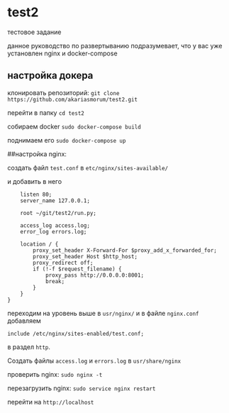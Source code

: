 # test2
тестовое задание

данное руководство по развертыванию подразумевает, что у вас уже установлен nginx и docker-compose

## настройка докера

клонировать репозиторий:
```git clone https://github.com/akariasmorum/test2.git```

перейти в папку
```cd test2```

собираем docker
```sudo docker-compose build```

поднимаем его
```sudo docker-compose up```

##настройка nginx:

создать файл `test.conf` в
```etc/nginx/sites-available/```

и добавить в него
```server {
    listen 80;
    server_name 127.0.0.1;
 
    root ~/git/test2/run.py;
  
    access_log access.log;
    error_log errors.log;

    location / {
        proxy_set_header X-Forward-For $proxy_add_x_forwarded_for;
        proxy_set_header Host $http_host;
        proxy_redirect off;
        if (!-f $request_filename) {
            proxy_pass http://0.0.0.0:8001;
            break;
        }
    }
}
```
переходим на уровень выше в
```usr/nginx/```
и в файле `nginx.conf` добавляем

```include /etc/nginx/sites-enabled/test.conf;```

в раздел `http`.

Cоздать файлы `access.log` и `errors.log` в
```usr/share/nginx```

проверить nginx:
```sudo nginx -t```

перезагрузить nginx:
```sudo service nginx restart```

перейти на `http://localhost`




